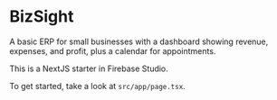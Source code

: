 # BizSight

A basic ERP for small businesses with a dashboard showing revenue, expenses, and profit, plus a calendar for appointments.

This is a NextJS starter in Firebase Studio.

To get started, take a look at `src/app/page.tsx`.
